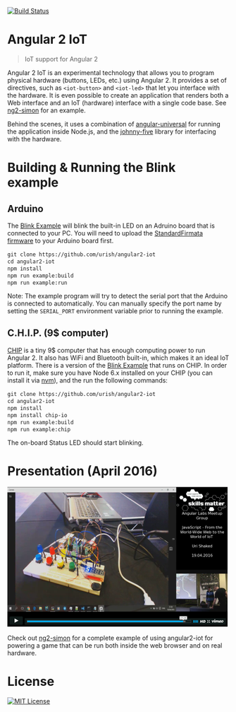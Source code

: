 [![Build Status](https://travis-ci.org/urish/angular2-iot.svg?branch=master)](https://travis-ci.org/urish/angular2-iot)

# Angular 2 IoT
> IoT support for Angular 2

Angular 2 IoT is an experimental technology that allows you to program physical hardware (buttons, LEDs, etc.) 
using Angular 2. It provides a set of directives, such as `<iot-button>` and `<iot-led>` that let you interface
with the hardware. It is even possible to create an application that renders both a Web interface and an IoT (hardware) 
interface with a single code base. See [ng2-simon](https://github.com/urish/ng2-simon) for an example.

Behind the scenes, it uses a combination of [angular-universal](https://github.com/angular/universal) for running
the application inside Node.js, and the [johnny-five](https://github.com/rwaldron/johnny-five) library for 
interfacing with the hardware.  

# Building & Running the Blink example

## Arduino

The [Blink Example](https://github.com/urish/angular2-iot/blob/master/examples/blink.ts) will blink the built-in 
LED on an Adruino board that is connected to your PC. You will need to upload the 
[StandardFirmata firmware](https://github.com/firmata/arduino) to your Arduino board first. 

    git clone https://github.com/urish/angular2-iot
    cd angular2-iot
    npm install
    npm run example:build
    npm run example:run
    
Note: The example program will try to detect the serial port that the Arduino 
is connected to automatically. You can manually specify the port name by 
setting the `SERIAL_PORT` environment variable prior to running the example.

## C.H.I.P. (9$ computer)

[CHIP](https://www.getchip.com) is a tiny 9$ computer that has enough computing power to run Angular 2. 
It also has WiFi and Bluetooth built-in, which makes it an ideal IoT platform. There is a version of the [Blink
Example](examples/blink-chip.ts) that runs on CHIP. In order to run it, make sure you have Node 6.x installed on
your CHIP (you can install it via [nvm](https://github.com/creationix/nvm)), and the run the following commands:

    git clone https://github.com/urish/angular2-iot
    cd angular2-iot
    npm install
    npm install chip-io
    npm run example:build
    npm run example:chip

The on-board Status LED should start blinking.

# Presentation (April 2016)

[![angular2-iot Talk](presentation.png)](https://skillsmatter.com/skillscasts/7934-javascript-from-the-world-wide-web-to-the-world-of-iot#video)

Check out [ng2-simon](https://github.com/urish/ng2-simon) for a complete example of using angular2-iot for powering a game
that can be run both inside the web browser and on real hardware.

# License
[![MIT License](https://img.shields.io/badge/license-MIT-blue.svg?style=flat)](/LICENSE)
